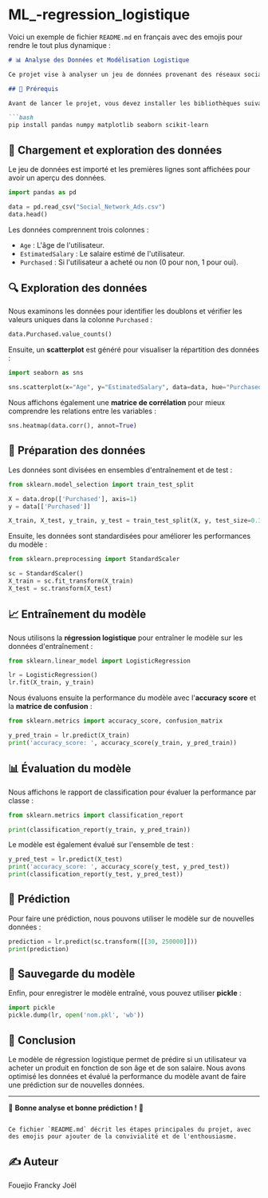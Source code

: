 # ML_-regression_logistique

Voici un exemple de fichier `README.md` en français avec des emojis pour rendre le tout plus dynamique :

```markdown
# 📊 Analyse des Données et Modélisation Logistique

Ce projet vise à analyser un jeu de données provenant des réseaux sociaux et à prédire si une personne achètera un produit en fonction de son âge et de son salaire estimé. Le modèle utilisé est la régression logistique.

## 🔧 Prérequis

Avant de lancer le projet, vous devez installer les bibliothèques suivantes :

```bash
pip install pandas numpy matplotlib seaborn scikit-learn
```

## 📑 Chargement et exploration des données

Le jeu de données est importé et les premières lignes sont affichées pour avoir un aperçu des données.

```python
import pandas as pd

data = pd.read_csv("Social_Network_Ads.csv")
data.head()
```

Les données comprennent trois colonnes :
- `Age` : L'âge de l'utilisateur.
- `EstimatedSalary` : Le salaire estimé de l'utilisateur.
- `Purchased` : Si l'utilisateur a acheté ou non (0 pour non, 1 pour oui).

## 🔍 Exploration des données

Nous examinons les données pour identifier les doublons et vérifier les valeurs uniques dans la colonne `Purchased` :

```python
data.Purchased.value_counts()
```

Ensuite, un **scatterplot** est généré pour visualiser la répartition des données :

```python
import seaborn as sns

sns.scatterplot(x="Age", y="EstimatedSalary", data=data, hue="Purchased")
```

Nous affichons également une **matrice de corrélation** pour mieux comprendre les relations entre les variables :

```python
sns.heatmap(data.corr(), annot=True)
```

## 🧮 Préparation des données

Les données sont divisées en ensembles d'entraînement et de test :

```python
from sklearn.model_selection import train_test_split

X = data.drop(['Purchased'], axis=1)
y = data[['Purchased']]

X_train, X_test, y_train, y_test = train_test_split(X, y, test_size=0.33, random_state=123)
```

Ensuite, les données sont standardisées pour améliorer les performances du modèle :

```python
from sklearn.preprocessing import StandardScaler

sc = StandardScaler()
X_train = sc.fit_transform(X_train)
X_test = sc.transform(X_test)
```

## 📈 Entraînement du modèle

Nous utilisons la **régression logistique** pour entraîner le modèle sur les données d'entraînement :

```python
from sklearn.linear_model import LogisticRegression

lr = LogisticRegression()
lr.fit(X_train, y_train)
```

Nous évaluons ensuite la performance du modèle avec l'**accuracy score** et la **matrice de confusion** :

```python
from sklearn.metrics import accuracy_score, confusion_matrix

y_pred_train = lr.predict(X_train)
print('accuracy_score: ', accuracy_score(y_train, y_pred_train))
```

## 📊 Évaluation du modèle

Nous affichons le rapport de classification pour évaluer la performance par classe :

```python
from sklearn.metrics import classification_report

print(classification_report(y_train, y_pred_train))
```

Le modèle est également évalué sur l'ensemble de test :

```python
y_pred_test = lr.predict(X_test)
print('accuracy_score: ', accuracy_score(y_test, y_pred_test))
print(classification_report(y_test, y_pred_test))
```

## 🎯 Prédiction

Pour faire une prédiction, nous pouvons utiliser le modèle sur de nouvelles données :

```python
prediction = lr.predict(sc.transform([[30, 250000]]))
print(prediction)
```

## 💾 Sauvegarde du modèle

Enfin, pour enregistrer le modèle entraîné, vous pouvez utiliser **pickle** :

```python
import pickle
pickle.dump(lr, open('nom.pkl', 'wb'))
```

## 🔑 Conclusion

Le modèle de régression logistique permet de prédire si un utilisateur va acheter un produit en fonction de son âge et de son salaire. Nous avons optimisé les données et évalué la performance du modèle avant de faire une prédiction sur de nouvelles données.

---

🎉 **Bonne analyse et bonne prédiction !** 🎉
```

Ce fichier `README.md` décrit les étapes principales du projet, avec des emojis pour ajouter de la convivialité et de l'enthousiasme.
```

## ✍️ Auteur
Fouejio Francky Joël
